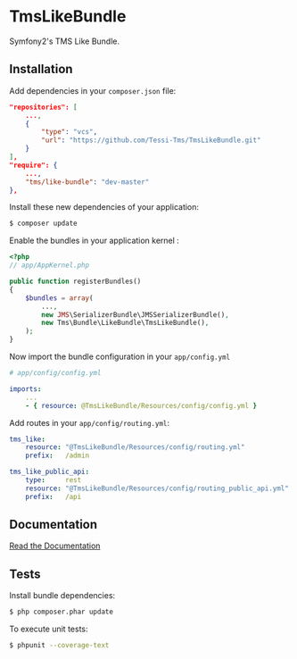 TmsLikeBundle
==================

Symfony2's TMS Like Bundle.


Installation
------------

Add dependencies in your `composer.json` file:

```json
"repositories": [
    ...,
    {
        "type": "vcs",
        "url": "https://github.com/Tessi-Tms/TmsLikeBundle.git"
    }
],
"require": {
    ...,
    "tms/like-bundle": "dev-master"
},
```

Install these new dependencies of your application:
```sh
$ composer update
```

Enable the bundles in your application kernel :

```php
<?php
// app/AppKernel.php

public function registerBundles()
{
    $bundles = array(
        ...,
        new JMS\SerializerBundle\JMSSerializerBundle(),
        new Tms\Bundle\LikeBundle\TmsLikeBundle(),
    );
}
```

Now import the bundle configuration in your `app/config.yml`

```yml
# app/config/config.yml

imports:
    ...
    - { resource: @TmsLikeBundle/Resources/config/config.yml }
```


Add routes in your `app/config/routing.yml`:
```yml
tms_like:
    resource: "@TmsLikeBundle/Resources/config/routing.yml"
    prefix:   /admin

tms_like_public_api:
    type:     rest
    resource: "@TmsLikeBundle/Resources/config/routing_public_api.yml"
    prefix:   /api
```

Documentation
-------------

[Read the Documentation](Resources/doc/index.md)


Tests
-----

Install bundle dependencies:
```sh
$ php composer.phar update
```

To execute unit tests:
```sh
$ phpunit --coverage-text
```
